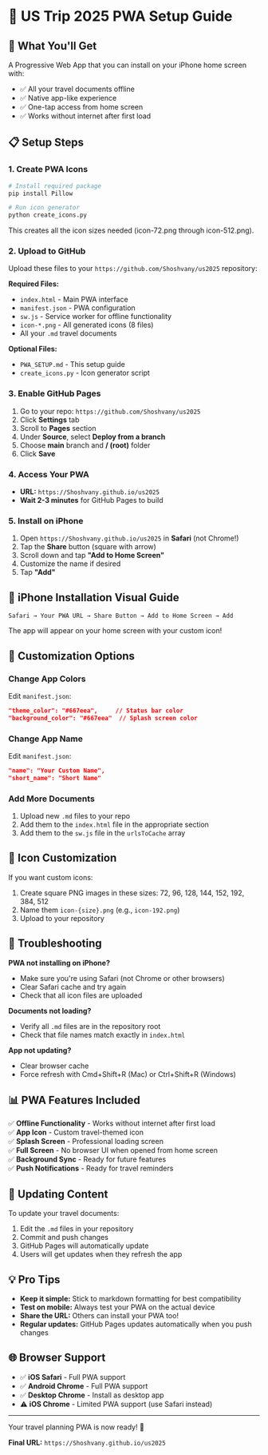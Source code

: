# 🗽 US Trip 2025 PWA Setup Guide

## 🎯 What You'll Get
A Progressive Web App that you can install on your iPhone home screen with:
- ✅ All your travel documents offline
- ✅ Native app-like experience  
- ✅ One-tap access from home screen
- ✅ Works without internet after first load

## 📋 Setup Steps

### 1. Create PWA Icons
```bash
# Install required package
pip install Pillow

# Run icon generator
python create_icons.py
```

This creates all the icon sizes needed (icon-72.png through icon-512.png).

### 2. Upload to GitHub
Upload these files to your `https://github.com/Shoshvany/us2025` repository:

**Required Files:**
- `index.html` - Main PWA interface
- `manifest.json` - PWA configuration
- `sw.js` - Service worker for offline functionality  
- `icon-*.png` - All generated icons (8 files)
- All your `.md` travel documents

**Optional Files:**
- `PWA_SETUP.md` - This setup guide
- `create_icons.py` - Icon generator script

### 3. Enable GitHub Pages
1. Go to your repo: `https://github.com/Shoshvany/us2025`
2. Click **Settings** tab
3. Scroll to **Pages** section
4. Under **Source**, select **Deploy from a branch**
5. Choose **main** branch and **/ (root)** folder
6. Click **Save**

### 4. Access Your PWA
- **URL:** `https://Shoshvany.github.io/us2025`
- **Wait 2-3 minutes** for GitHub Pages to build

### 5. Install on iPhone
1. Open `https://Shoshvany.github.io/us2025` in **Safari** (not Chrome!)
2. Tap the **Share** button (square with arrow)
3. Scroll down and tap **"Add to Home Screen"**
4. Customize the name if desired
5. Tap **"Add"**

## 📱 iPhone Installation Visual Guide

```
Safari → Your PWA URL → Share Button → Add to Home Screen → Add
```

The app will appear on your home screen with your custom icon!

## 🔧 Customization Options

### Change App Colors
Edit `manifest.json`:
```json
"theme_color": "#667eea",     // Status bar color
"background_color": "#667eea"  // Splash screen color
```

### Change App Name
Edit `manifest.json`:
```json
"name": "Your Custom Name",
"short_name": "Short Name"
```

### Add More Documents
1. Upload new `.md` files to your repo
2. Add them to the `index.html` file in the appropriate section
3. Add them to the `sw.js` file in the `urlsToCache` array

## 🎨 Icon Customization
If you want custom icons:
1. Create square PNG images in these sizes: 72, 96, 128, 144, 152, 192, 384, 512
2. Name them `icon-{size}.png` (e.g., `icon-192.png`)
3. Upload to your repository

## 🐛 Troubleshooting

**PWA not installing on iPhone?**
- Make sure you're using Safari (not Chrome or other browsers)
- Clear Safari cache and try again
- Check that all icon files are uploaded

**Documents not loading?**
- Verify all `.md` files are in the repository root
- Check that file names match exactly in `index.html`

**App not updating?**
- Clear browser cache
- Force refresh with Cmd+Shift+R (Mac) or Ctrl+Shift+R (Windows)

## 📊 PWA Features Included

✅ **Offline Functionality** - Works without internet after first load  
✅ **App Icon** - Custom travel-themed icon  
✅ **Splash Screen** - Professional loading screen  
✅ **Full Screen** - No browser UI when opened from home screen  
✅ **Background Sync** - Ready for future features  
✅ **Push Notifications** - Ready for travel reminders  

## 🔄 Updating Content

To update your travel documents:
1. Edit the `.md` files in your repository
2. Commit and push changes
3. GitHub Pages will automatically update
4. Users will get updates when they refresh the app

## 💡 Pro Tips

- **Keep it simple:** Stick to markdown formatting for best compatibility
- **Test on mobile:** Always test your PWA on the actual device
- **Share the URL:** Others can install your PWA too!
- **Regular updates:** GitHub Pages updates automatically when you push changes

## 🌐 Browser Support

- ✅ **iOS Safari** - Full PWA support
- ✅ **Android Chrome** - Full PWA support  
- ✅ **Desktop Chrome** - Install as desktop app
- ⚠️ **iOS Chrome** - Limited PWA support (use Safari instead)

---

Your travel planning PWA is now ready! 🎉 

**Final URL:** `https://Shoshvany.github.io/us2025`
